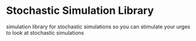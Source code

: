 # Stochastic Simulation Library

simulation library for stochastic simulations so you can stimulate your urges to look at stochastic simulations